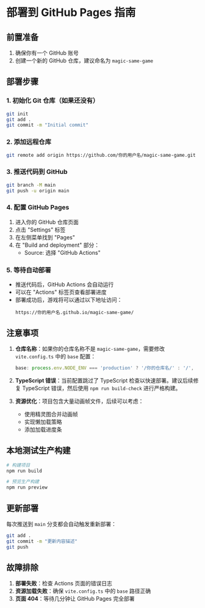 # 部署到 GitHub Pages 指南

## 前置准备

1. 确保你有一个 GitHub 账号
2. 创建一个新的 GitHub 仓库，建议命名为 `magic-same-game`

## 部署步骤

### 1. 初始化 Git 仓库（如果还没有）

```bash
git init
git add .
git commit -m "Initial commit"
```

### 2. 添加远程仓库

```bash
git remote add origin https://github.com/你的用户名/magic-same-game.git
```

### 3. 推送代码到 GitHub

```bash
git branch -M main
git push -u origin main
```

### 4. 配置 GitHub Pages

1. 进入你的 GitHub 仓库页面
2. 点击 "Settings" 标签
3. 在左侧菜单找到 "Pages"
4. 在 "Build and deployment" 部分：
   - Source: 选择 "GitHub Actions"

### 5. 等待自动部署

- 推送代码后，GitHub Actions 会自动运行
- 可以在 "Actions" 标签页查看部署进度
- 部署成功后，游戏将可以通过以下地址访问：
  ```
  https://你的用户名.github.io/magic-same-game/
  ```

## 注意事项

1. **仓库名称**：如果你的仓库名称不是 `magic-same-game`，需要修改 `vite.config.ts` 中的 `base` 配置：
   ```typescript
   base: process.env.NODE_ENV === 'production' ? '/你的仓库名/' : '/',
   ```

2. **TypeScript 错误**：当前配置跳过了 TypeScript 检查以快速部署。建议后续修复 TypeScript 错误，然后使用 `npm run build-check` 进行严格构建。

3. **资源优化**：项目包含大量动画帧文件，后续可以考虑：
   - 使用精灵图合并动画帧
   - 实现懒加载策略
   - 添加加载进度条

## 本地测试生产构建

```bash
# 构建项目
npm run build

# 预览生产构建
npm run preview
```

## 更新部署

每次推送到 `main` 分支都会自动触发重新部署：

```bash
git add .
git commit -m "更新内容描述"
git push
```

## 故障排除

1. **部署失败**：检查 Actions 页面的错误日志
2. **资源加载失败**：确保 `vite.config.ts` 中的 `base` 路径正确
3. **页面 404**：等待几分钟让 GitHub Pages 完全部署